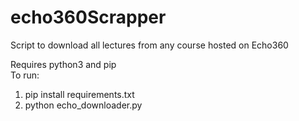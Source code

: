 # echo360Scrapper


Script to download all lectures from any course hosted on Echo360  

Requires python3 and pip  
To run:
1. pip install requirements.txt  
2. python echo_downloader.py  
  
  
